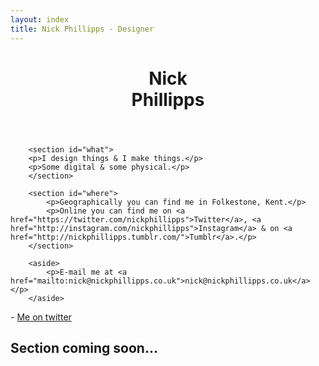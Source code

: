 ```yaml
---
layout: index
title: Nick Phillipps - Designer
---
```


<div id="main">
<header id="header">
			<h1>Nick <br/>Phillipps</h1>

</header>




		<section id="what">
		<p>I design things & I make things.</p>
		<p>Some digital & some physical.</p>
		</section>
		
		<section id="where">
			<p>Geographically you can find me in Folkestone, Kent.</p>
			<p>Online you can find me on <a href="https://twitter.com/nickphillipps">Twitter</a>, <a href="http://instagram.com/nickphillipps">Instagram</a> & on <a href="http://nickphillipps.tumblr.com/">Tumblr</a>.</p>
		</section>	

		<aside>
			<p>E-mail me at <a href="mailto:nick@nickphillipps.co.uk">nick@nickphillipps.co.uk</a></p>
		</aside>
</div>
 <section id="instafeed">
 </section>
 <section id="twitter">
 	<span id="tweeter"></span>
 	<span class="citation">- <a href="https://twitter.com/NickPhillipps">Me on twitter</a></span>
 </section>
 <section id="post">
	<h2> Section coming soon...</h2>
 </section>
